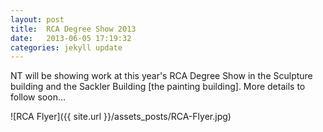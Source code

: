 ```yaml
---
layout: post
title:  RCA Degree Show 2013
date:   2013-06-05 17:19:32
categories: jekyll update
---
```


NT will be showing work at this year's RCA Degree Show in the Sculpture building and the Sackler Building [the painting building]. More details to follow soon...

![RCA Flyer]({{ site.url }}/assets_posts/RCA-Flyer.jpg) 


